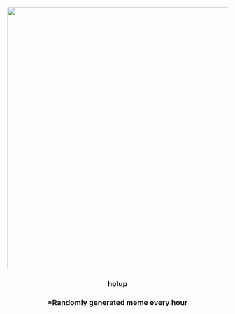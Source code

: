 <p align="center">
        <img src="https://i.redd.it/7tzdi0rxlnx81.jpg" width="600" height="600">
        </p>
        <h3 align="center">holup</h3>
        <h3 align="center">*Randomly generated meme every hour</h3>
    